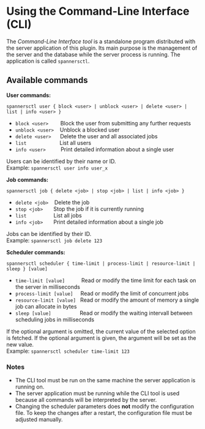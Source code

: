 # Using the Command-Line Interface (CLI)

The *Command-Line Interface tool* is a standalone program distributed with the server application of this plugin. 
Its main purpose is the management of the server and the database while the
server process is running. The application is called ```spannersctl```.

## Available commands ##

**User commands:**
```
spannersctl user { block <user> | unblock <user> | delete <user> | list | info <user> }
```
* `block <user>` &nbsp;&nbsp;&nbsp;&nbsp;&nbsp;&nbsp;          Block the user from submitting any further requests
* `unblock <user>`&nbsp;&nbsp;&nbsp;         Unblock a blocked user
* `delete <user>` &nbsp;&nbsp;&nbsp;&nbsp;         Delete the user and all associated jobs
* `list` &nbsp;&nbsp;&nbsp;&nbsp;&nbsp;&nbsp;&nbsp;&nbsp;&nbsp;&nbsp;&nbsp;&nbsp;&nbsp;&nbsp;&nbsp;&nbsp;&nbsp;&nbsp;&nbsp;&nbsp;                  List all users
* `info <user>` &nbsp;&nbsp;&nbsp;&nbsp;&nbsp;&nbsp;&nbsp;&nbsp;           Print detailed information about a single user

Users can be identified by their name or ID.  
Example: `spannersctl user info user_x`

**Job commands:**
```
spannersctl job { delete <job> | stop <job> | list | info <job> }
```
* `delete <job>` &nbsp;&nbsp;         Delete the job
* `stop <job>`&nbsp;&nbsp;&nbsp;&nbsp;&nbsp;&nbsp;             Stop the job if it is currently running
* `list`  &nbsp;&nbsp;&nbsp;&nbsp;&nbsp;&nbsp;&nbsp;&nbsp;&nbsp;&nbsp;&nbsp;&nbsp;&nbsp;&nbsp;&nbsp;&nbsp;                 List all jobs
* `info <job>` &nbsp;&nbsp;&nbsp;&nbsp;&nbsp;            Print detailed information about a single job

Jobs can be identified by their ID.  
Example: `spannersctl job delete 123`

**Scheduler commands:**
```
spannersctl scheduler { time-limit | process-limit | resource-limit | sleep } [value]
```
* `time-limit [value]` &nbsp;&nbsp;&nbsp;&nbsp;&nbsp;&nbsp;&nbsp;&nbsp;&nbsp;    Read or modify the time limit for each task on the server in milliseconds
* `process-limit [value]`&nbsp;&nbsp;&nbsp;&nbsp;  Read or modify the limit of concurrent jobs
* `resource-limit [value]`&nbsp;&nbsp; Read or modify the amount of memory a single job can allocate in bytes
* `sleep [value]`&nbsp;&nbsp;&nbsp;&nbsp;&nbsp;&nbsp;&nbsp;&nbsp;&nbsp;&nbsp;&nbsp;&nbsp;&nbsp;&nbsp;&nbsp;&nbsp;&nbsp;&nbsp;          Read or modify the waiting intervall between scheduling jobs in milliseconds

If the optional argument is omitted, the current value of the selected option is fetched.
If the optional argument is given, the argument will be set as the new value.  
Example: `spannersctl scheduler time-limit 123`

### Notes ###

* The CLI tool must be run on the same machine the server application is running
  on.
* The server application must be running while the CLI tool is used because all
  commands will be interpreted by the server.
* Changing the scheduler parameters does **not** modify the configuration file.
  To keep the changes after a restart, the configuration file must be adjusted
  manually.
